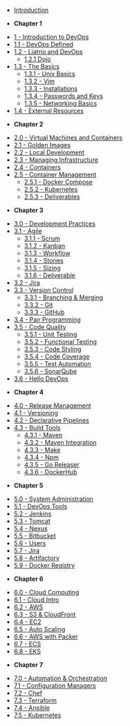 <!-- docs/_sidebar.md -->

- [Introduction](/)
* **Chapter 1**
- [1 - Introduction to DevOps](1-introduction/overview.md)
- [1.1 - DevOps Defined](1-introduction/devops-defined.md)
- [1.2 - Liatrio and DevOps](1-introduction/liatrio-and-devops.md)
  - [1.2.1 Dojo](1-introduction/dojo.md)
- [1.3 - The Basics](1-introduction/basics.md)
  - [1.3.1 - Unix Basics](1-introduction/basics-unix.md)
  - [1.3.2 - Vim](1-introduction/basics-vim.md)
  - [1.3.3 - Installations](1-introduction/basics-installations.md)
  - [1.3.4 - Passwords and Keys](1-introduction/basics-passwords-and-keys.md)
  - [1.3.5 - Networking Basics](1-introduction/basics-networking.md)
- [1.4 - External Resources](1-introduction/external-resources.md)
* **Chapter 2**
- [2.0 - Virtual Machines and Containers](2-virtual-machines-containers/overview.md)
- [2.1 - Golden Images](2-virtual-machines-containers/golden-images.md)
- [2.2 - Local Development](2-virtual-machines-containers/local-development.md)
- [2.3 - Managing Infrastructure](2-virtual-machines-containers/managing-infrastructure.md)
- [2.4 - Containers](2-virtual-machines-containers/containers.md)
- [2.5 - Container Management](2-virtual-machines-containers/container-management.md)
  - [2.5.1 - Docker Compose](2-virtual-machines-containers/container-management_docker-compose.md)
  - [2.5.2 - Kubernetes](2-virtual-machines-containers/container-management_kubernetes.md)
  - [2.5.3 - Deliverables](2-virtual-machines-containers/container-management_deliverables.md)
* **Chapter 3**
- [3.0 - Development Practices](3/overview.md)
- [3.1 - Agile](3/agile.md)
  - [3.1.1 - Scrum](3/agile_scrum.md)
  - [3.1.2 - Kanban](3/agile_kanban.md)
  - [3.1.3 - Workflow](3/agile_workflow.md)
  - [3.1.4 - Stories](3/agile_stories.md)
  - [3.1.5 - Sizing](3/agile_sizing.md)
  - [3.1.6 - Deliverable](3/agile_deliverable.md)
- [3.2 - Jira](3/jira.md)
- [3.3 - Version Control](3/version-control.md)
  - [3.3.1 - Branching & Merging](3/version-control_branching-merging.md)
  - [3.3.2 - Git](3/version-control_git.md)
  - [3.3.3 - GitHub](3/version-control_github.md)
- [3.4 - Pair Programming](3/pair-programming.md)
- [3.5 - Code Quality](3/code-quality.md)
  - [3.5.1 - Unit Testing](3/code-quality_unit-testing.md)
  - [3.5.2 - Functional Testing](3/code-quality_functional-testing.md)
  - [3.5.3 - Code Styling](3/code-quality_code-styling.md)
  - [3.5.4 - Code Coverage](3/code-quality_code-coverage.md)
  - [3.5.5 - Test Automation](3/code-quality_test-automation.md)
  - [3.5.6 - SonarQube](3/sonarqube.md)
- [3.6 - Hello DevOps](3/hello-devops.md)
* **Chapter 4**
- [4.0 - Release Management](4/overview.md)
- [4.1 - Versioning](4/versioning.md)
- [4.2 - Declarative Pipelines](4/declarative-pipelines.md)
- [4.3 - Build Tools](4/build-tools.md)
  - [4.3.1 - Maven](4/build-tools_maven.md)
  - [4.3.2 - Maven Integration](4/build-tools_maven-integration.md)
  - [4.3.3 - Make](4/build-tools_make.md)
  - [4.3.4 - Npm](4/build-tools_npm.md)
  - [4.3.5 - Go Releaser](4/build-tools_go-releaser.md)
  - [4.3.6 - DockerHub](4/dockerhub-releases)
* **Chapter 5**
- [5.0 - System Administration](5/5.0-overview.md)
- [5.1 - DevOps Tools](5/5.1-devops-tools.md)
- [5.2 - Jenkins](5/5.2-jenkins.md)
- [5.3 - Tomcat](5/5.3-tomcat.md)
- [5.4 - Nexus](5/5.4-nexus.md)
- [5.5 - Bitbucket](5/5.5-bitbucket.md)
- [5.6 - Users](5/5.6-users.md)
- [5.7 - Jira](5/5.7-jira.md)
- [5.8 - Artifactory](5/5.8-artifactory.md)
- [5.9 - Docker Registry](5/5.9-docker-registry.md)
* **Chapter 6**
- [6.0 - Cloud Computing](6/6.0-overview.md)
- [6.1 - Cloud Intro](6/6.1-cloud.md)
- [6.2 - AWS](6/6.2-aws.md)
- [6.3 - S3 & CloudFront](6/6.3-s3-cloudfront.md)
- [6.4 - EC2](6/6.4-ec2.md)
- [6.5 - Auto Scaling](6/6.5-auto-scaling.md)
- [6.6 - AWS with Packer](6/6.6-aws-packer.md)
- [6.7 - ECS](6/6.7-ecs.md)
- [6.8 - EKS](6/6.8-eks.md)
* **Chapter 7**
- [7.0 - Automation & Orchestration](7/7.0-overview.md)
- [7.1 - Configuration Managers](7/7.1-configuration-managers.md)
- [7.2 - Chef](7/7.2-chef.md)
- [7.3 - Terraform](7/7.3-terraform)
- [7.4 - Ansible](7/7.4-ansible.md)
- [7.5 - Kubernetes](7/7.5-kubernetes.md)
